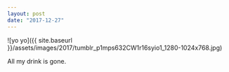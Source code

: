 ```yaml
---
layout: post
date: "2017-12-27"
---
```


![yo yo]({{ site.baseurl }}/assets/images/2017/tumblr_p1mps632CW1r16syio1_1280-1024x768.jpg)

All my drink is gone.
